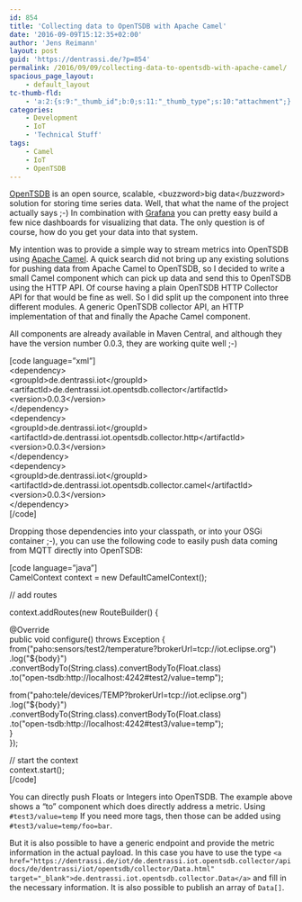 ```yaml
---
id: 854
title: 'Collecting data to OpenTSDB with Apache Camel'
date: '2016-09-09T15:12:35+02:00'
author: 'Jens Reimann'
layout: post
guid: 'https://dentrassi.de/?p=854'
permalink: /2016/09/09/collecting-data-to-opentsdb-with-apache-camel/
spacious_page_layout:
    - default_layout
tc-thumb-fld:
    - 'a:2:{s:9:"_thumb_id";b:0;s:11:"_thumb_type";s:10:"attachment";}'
categories:
    - Development
    - IoT
    - 'Technical Stuff'
tags:
    - Camel
    - IoT
    - OpenTSDB
---
```


[OpenTSDB](http://opentsdb.net/) is an open source, scalable, &lt;buzzword&gt;big data&lt;/buzzword&gt; solution for storing time series data. Well, that what the name of the project actually says ;-) In combination with [Grafana](http://grafana.org/) you can pretty easy build a few nice dashboards for visualizing that data. The only question is of course, how do you get your data into that system.

My intention was to provide a simple way to stream metrics into OpenTSDB using [Apache Camel](http://camel.apache.org/). A quick search did not bring up any existing solutions for pushing data from Apache Camel to OpenTSDB, so I decided to write a small Camel component which can pick up data and send this to OpenTSDB using the HTTP API. Of course having a plain OpenTSDB HTTP Collector API for that would be fine as well. So I did split up the component into three different modules. A generic OpenTSDB collector API, an HTTP implementation of that and finally the Apache Camel component.

All components are already available in Maven Central, and although they have the version number 0.0.3, they are working quite well ;-)

\[code language=”xml”\]  
&lt;dependency&gt;  
 &lt;groupId&gt;de.dentrassi.iot&lt;/groupId&gt;  
 &lt;artifactId&gt;de.dentrassi.iot.opentsdb.collector&lt;/artifactId&gt;  
 &lt;version&gt;0.0.3&lt;/version&gt;  
&lt;/dependency&gt;  
&lt;dependency&gt;  
 &lt;groupId&gt;de.dentrassi.iot&lt;/groupId&gt;  
 &lt;artifactId&gt;de.dentrassi.iot.opentsdb.collector.http&lt;/artifactId&gt;  
 &lt;version&gt;0.0.3&lt;/version&gt;  
&lt;/dependency&gt;  
&lt;dependency&gt;  
 &lt;groupId&gt;de.dentrassi.iot&lt;/groupId&gt;  
 &lt;artifactId&gt;de.dentrassi.iot.opentsdb.collector.camel&lt;/artifactId&gt;  
 &lt;version&gt;0.0.3&lt;/version&gt;  
&lt;/dependency&gt;  
\[/code\]

Dropping those dependencies into your classpath, or into your OSGi container ;-), you can use the following code to easily push data coming from MQTT directly into OpenTSDB:

\[code language=”java”\]  
CamelContext context = new DefaultCamelContext();

// add routes

context.addRoutes(new RouteBuilder() {

@Override  
public void configure() throws Exception {  
 from("paho:sensors/test2/temperature?brokerUrl=tcp://iot.eclipse.org")  
 .log("${body}")  
 .convertBodyTo(String.class).convertBodyTo(Float.class)  
 .to("open-tsdb:http://localhost:4242#test2/value=temp");

 from("paho:tele/devices/TEMP?brokerUrl=tcp://iot.eclipse.org")  
 .log("${body}")  
 .convertBodyTo(String.class).convertBodyTo(Float.class)  
 .to("open-tsdb:http://localhost:4242#test3/value=temp");  
 }  
});

// start the context  
context.start();  
\[/code\]

You can directly push Floats or Integers into OpenTSDB. The example above shows a “to” component which does directly address a metric. Using `#test3/value=temp` If you need more tags, then those can be added using `#test3/value=temp/foo=bar`.

But it is also possible to have a generic endpoint and provide the metric information in the actual payload. In this case you have to use the type `<a href="https://dentrassi.de/iot/de.dentrassi.iot.opentsdb.collector/apidocs/de/dentrassi/iot/opentsdb/collector/Data.html" target="_blank">de.dentrassi.iot.opentsdb.collector.Data</a>` and fill in the necessary information. It is also possible to publish an array of `Data[]`.